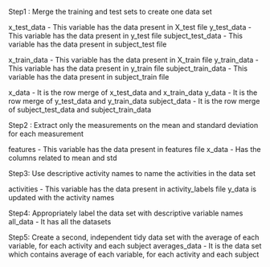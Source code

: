 Step1 : Merge the training and test sets to create one data set

x_test_data - This variable has the data present in X_test file
y_test_data - This variable has the data present in y_test file
subject_test_data - This variable has the data present in subject_test file

x_train_data - This variable has the data present in X_train file
y_train_data - This variable has the data present in y_train file
subject_train_data - This variable has the data present in subject_train file

x_data - It is the row merge of x_test_data and x_train_data
y_data - It is the row merge of y_test_data and y_train_data
subject_data - It is the row merge of subject_test_data and subject_train_data

Step2 : Extract only the measurements on the mean and standard deviation for each measurement

features - This variable has the data present in features file
x_data - Has the columns related to mean and std

Step3: Use descriptive activity names to name the activities in the data set

activities - This variable has the data present in activity_labels file
y_data is updated with the activity names 

Step4: Appropriately label the data set with descriptive variable names
all_data - It has all the datasets

Step5: Create a second, independent tidy data set with the average of each variable, for each activity and each subject
averages_data - It is the data set which contains average of each variable, for each activity and each subject
